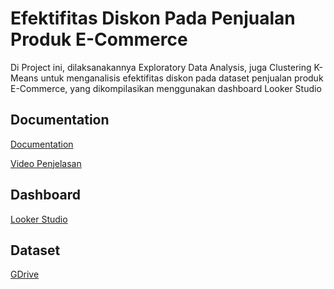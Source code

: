 
# Efektifitas Diskon Pada Penjualan Produk E-Commerce

Di Project ini, dilaksanakannya Exploratory Data Analysis, juga Clustering K-Means untuk menganalisis efektifitas diskon pada dataset penjualan produk E-Commerce, yang dikompilasikan menggunakan dashboard Looker Studio


## Documentation

[Documentation](https://drive.google.com/file/d/1UoGf5KKx_2lzvrRKHREZobe9Eybz2Nu7/view?usp=drive_link)

[Video Penjelasan](https://www.youtube.com/watch?v=P3ccB2pvIYA)


## Dashboard

[Looker Studio](https://lookerstudio.google.com/reporting/e87cc863-13e1-47b7-90e7-51ec836be21f/)


## Dataset

[GDrive](https://drive.google.com/drive/folders/16d3DOkcIFk5jYn7Wf_aRqtL-_Z-nH6Z1?usp=drive_link)
